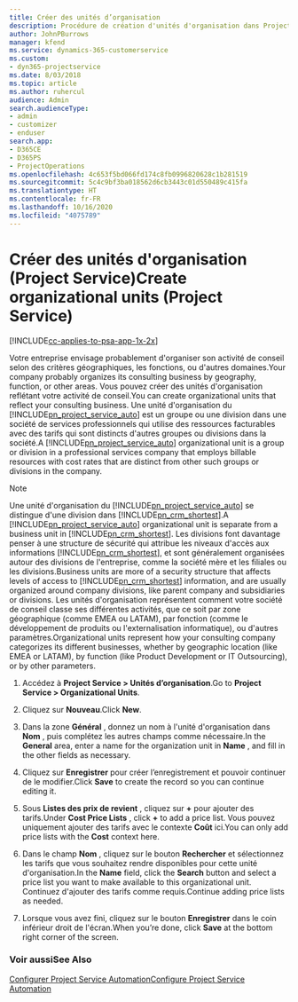 ```yaml
---
title: Créer des unités d’organisation
description: Procédure de création d'unités d'organisation dans Project Service
author: JohnPBurrows
manager: kfend
ms.service: dynamics-365-customerservice
ms.custom:
- dyn365-projectservice
ms.date: 8/03/2018
ms.topic: article
ms.author: ruhercul
audience: Admin
search.audienceType:
- admin
- customizer
- enduser
search.app:
- D365CE
- D365PS
- ProjectOperations
ms.openlocfilehash: 4c653f5bd066fd174c8fb0996820628c1b281519
ms.sourcegitcommit: 5c4c9bf3ba018562d6cb3443c01d550489c415fa
ms.translationtype: HT
ms.contentlocale: fr-FR
ms.lasthandoff: 10/16/2020
ms.locfileid: "4075789"
---
```

# <a name="create-organizational-units-project-service"></a><span data-ttu-id="e1f26-103">Créer des unités d'organisation (Project Service)</span><span class="sxs-lookup"><span data-stu-id="e1f26-103">Create organizational units (Project Service)</span></span>

[!INCLUDE[cc-applies-to-psa-app-1x-2x](../includes/cc-applies-to-psa-app-1x-2x.md)]

<span data-ttu-id="e1f26-104">Votre entreprise envisage probablement d'organiser son activité de conseil selon des critères géographiques, les fonctions, ou d'autres domaines.</span><span class="sxs-lookup"><span data-stu-id="e1f26-104">Your company probably organizes its consulting business by geography, function, or other areas.</span></span> <span data-ttu-id="e1f26-105">Vous pouvez créer des unités d'organisation reflétant votre activité de conseil.</span><span class="sxs-lookup"><span data-stu-id="e1f26-105">You can create organizational units that reflect your consulting business.</span></span> <span data-ttu-id="e1f26-106">Une unité d'organisation du [!INCLUDE[pn_project_service_auto](../includes/pn-project-service-auto.md)] est un groupe ou une division dans une société de services professionnels qui utilise des ressources facturables avec des tarifs qui sont distincts d'autres groupes ou divisions dans la société.</span><span class="sxs-lookup"><span data-stu-id="e1f26-106">A [!INCLUDE[pn_project_service_auto](../includes/pn-project-service-auto.md)] organizational unit is a group or division in a professional services company that employs billable resources with cost rates that are distinct from other such groups or divisions in the company.</span></span>  
  
> [!NOTE]
>  <span data-ttu-id="e1f26-107">Une unité d'organisation du [!INCLUDE[pn_project_service_auto](../includes/pn-project-service-auto.md)] se distingue d'une division dans [!INCLUDE[pn_crm_shortest](../includes/pn-crm-shortest.md)].</span><span class="sxs-lookup"><span data-stu-id="e1f26-107">A [!INCLUDE[pn_project_service_auto](../includes/pn-project-service-auto.md)] organizational unit is separate from a business unit in [!INCLUDE[pn_crm_shortest](../includes/pn-crm-shortest.md)].</span></span> <span data-ttu-id="e1f26-108">Les divisions font davantage penser à une structure de sécurité qui attribue les niveaux d'accès aux informations [!INCLUDE[pn_crm_shortest](../includes/pn-crm-shortest.md)], et sont généralement organisées autour des divisions de l'entreprise, comme la société mère et les filiales ou les divisions.</span><span class="sxs-lookup"><span data-stu-id="e1f26-108">Business units are more of a security structure that affects levels of access to [!INCLUDE[pn_crm_shortest](../includes/pn-crm-shortest.md)] information, and are usually organized around company divisions, like parent company and subsidiaries or divisions.</span></span> <span data-ttu-id="e1f26-109">Les unités d'organisation représentent comment votre société de conseil classe ses différentes activités, que ce soit par zone géographique (comme EMEA ou LATAM), par fonction (comme le développement de produits ou l'externalisation informatique), ou d'autres paramètres.</span><span class="sxs-lookup"><span data-stu-id="e1f26-109">Organizational units represent how your consulting company categorizes its different businesses, whether by geographic location (like EMEA or LATAM), by function (like Product Development or IT Outsourcing), or by other parameters.</span></span>  
  
1.  <span data-ttu-id="e1f26-110">Accédez à **Project Service > Unités d’organisation**.</span><span class="sxs-lookup"><span data-stu-id="e1f26-110">Go to **Project Service > Organizational Units**.</span></span>  
  
2.  <span data-ttu-id="e1f26-111">Cliquez sur **Nouveau**.</span><span class="sxs-lookup"><span data-stu-id="e1f26-111">Click **New**.</span></span>  
  
3.  <span data-ttu-id="e1f26-112">Dans la zone **Général** , donnez un nom à l'unité d'organisation dans **Nom** , puis complétez les autres champs comme nécessaire.</span><span class="sxs-lookup"><span data-stu-id="e1f26-112">In the **General** area, enter a name for the organization unit in **Name** , and fill in the other fields as necessary.</span></span>  
  
4.  <span data-ttu-id="e1f26-113">Cliquez sur **Enregistrer** pour créer l’enregistrement et pouvoir continuer de le modifier.</span><span class="sxs-lookup"><span data-stu-id="e1f26-113">Click **Save** to create the record so you can continue editing it.</span></span>  
  
5.  <span data-ttu-id="e1f26-114">Sous **Listes des prix de revient** , cliquez sur **+** pour ajouter des tarifs.</span><span class="sxs-lookup"><span data-stu-id="e1f26-114">Under **Cost Price Lists** , click **+** to add a price list.</span></span> <span data-ttu-id="e1f26-115">Vous pouvez uniquement ajouter des tarifs avec le contexte **Coût** ici.</span><span class="sxs-lookup"><span data-stu-id="e1f26-115">You can only add price lists with the **Cost** context here.</span></span>  
  
6.  <span data-ttu-id="e1f26-116">Dans le champ **Nom** , cliquez sur le bouton **Rechercher** et sélectionnez les tarifs que vous souhaitez rendre disponibles pour cette unité d'organisation.</span><span class="sxs-lookup"><span data-stu-id="e1f26-116">In the **Name** field, click the **Search** button and select a price list you want to make available to this organizational unit.</span></span> <span data-ttu-id="e1f26-117">Continuez d'ajouter des tarifs comme requis.</span><span class="sxs-lookup"><span data-stu-id="e1f26-117">Continue adding price lists as needed.</span></span>  
  
7.  <span data-ttu-id="e1f26-118">Lorsque vous avez fini, cliquez sur le bouton **Enregistrer** dans le coin inférieur droit de l'écran.</span><span class="sxs-lookup"><span data-stu-id="e1f26-118">When you’re done, click **Save** at the bottom right corner of the screen.</span></span>  
  
### <a name="see-also"></a><span data-ttu-id="e1f26-119">Voir aussi</span><span class="sxs-lookup"><span data-stu-id="e1f26-119">See Also</span></span>  
 [<span data-ttu-id="e1f26-120">Configurer Project Service Automation</span><span class="sxs-lookup"><span data-stu-id="e1f26-120">Configure Project Service Automation</span></span>](../psa/configure.md)
